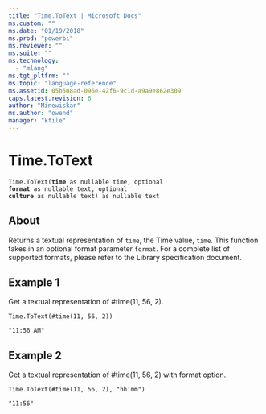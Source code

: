 ```yaml
---
title: "Time.ToText | Microsoft Docs"
ms.custom: ""
ms.date: "01/19/2018"
ms.prod: "powerbi"
ms.reviewer: ""
ms.suite: ""
ms.technology: 
  - "mlang"
ms.tgt_pltfrm: ""
ms.topic: "language-reference"
ms.assetid: 05b508ad-096e-42f6-9c1d-a9a9e862e309
caps.latest.revision: 6
author: "Minewiskan"
ms.author: "owend"
manager: "kfile"
---
```

# Time.ToText

<code>Time.ToText(**time** as nullable time, optional **format** as nullable text, optional **culture** as nullable text) as nullable text</code>

## About
Returns a textual representation of <code>time</code>, the Time value, <code>time</code>. This function takes in an optional format parameter <code>format</code>. For a complete list of supported formats, please refer to the Library specification document.

## Example 1
Get a textual representation of #time(11, 56, 2).

``` 
Time.ToText(#time(11, 56, 2))
``` 


``` 
"11:56 AM"
``` 

## Example 2
Get a textual representation of #time(11, 56, 2) with format option.
``` 
Time.ToText(#time(11, 56, 2), "hh:mm")
``` 

``` 
"11:56"
```  
